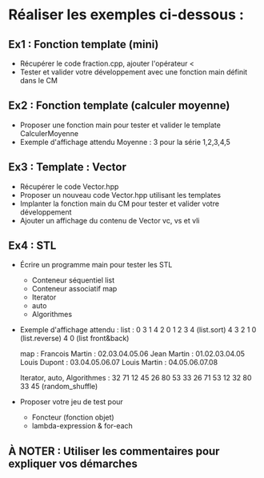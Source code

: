 # Réaliser les exemples ci-dessous :

## Ex1 : Fonction template (mini)
* Récupérer le code fraction.cpp, ajouter l'opérateur <
* Tester et valider votre développement avec une fonction main définit dans le CM

## Ex2 : Fonction template (calculer moyenne)
* Proposer une fonction main pour tester et valider le template CalculerMoyenne
* Exemple d'affichage attendu
  Moyenne : 3 pour la série 1,2,3,4,5

## Ex3 : Template : Vector
* Récupérer le code Vector.hpp
* Proposer un nouveau code Vector.hpp utilisant les templates
* Implanter la fonction main du CM pour tester et valider votre développement
* Ajouter un affichage du contenu de Vector vc, vs et vli

## Ex4 : STL
* Écrire un programme main pour tester les STL
  - Conteneur séquentiel list
  - Conteneur associatif map
  - Iterator
  - auto
  - Algorithmes
* Exemple d'affichage attendu :
  list :
  0 3 1 4 2
  0 1 2 3 4 (list.sort)
  4 3 2 1 0 (list.reverse)
  4 0 (list front&back)

  map :
  Francois Martin : 02.03.04.05.06
  Jean Martin : 01.02.03.04.05
  Louis Dupont : 03.04.05.06.07
  Louis Martin : 04.05.06.07.08

  Iterator, auto, Algorithmes :
  32 71 12 45 26 80 53 33
  26 71 53 12 32 80 33 45 (random_shuffle)

* Proposer votre jeu de test pour
  - Foncteur (fonction objet)
  - lambda-expression & for-each

## À NOTER : Utiliser les commentaires pour expliquer vos démarches